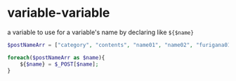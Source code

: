 # variable-variable

a variable to use for a variable's name by declaring like `${$name}`

``` php
$postNameArr = ["category", "contents", "name01", "name02", "furigana01", "furigana02", "company", "department", "postal01", "postal02", "prefecture", "address", "phone01", "phone02", "phone03", "fax01", "fax02", "fax03", "mail", "mailCheck"];

foreach($postNameArr as $name){
    ${$name} = $_POST[$name];
}
```